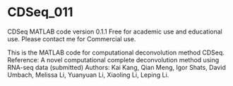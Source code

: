 # CDSeq_011
CDSeq MATLAB code version 0.1.1
Free for academic use and educational use. Please contact me for Commercial use. 


This is the MATLAB code for computational deconvolution method CDSeq. 
Reference: A novel computational complete deconvolution method using RNA-seq data (submitted)
Authors: Kai Kang, Qian Meng, Igor Shats, David Umbach, Melissa Li, Yuanyuan Li, Xiaoling Li, Leping Li.
